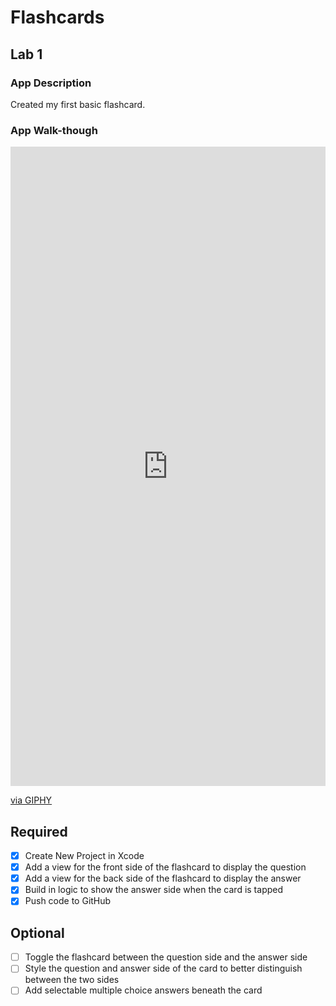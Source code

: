 # Flashcards

## Lab 1

### App Description
Created my first basic flashcard.

### App Walk-though
<div style="width:100%;height:0;padding-bottom:203%;position:relative;"><iframe src="https://giphy.com/embed/x73QcYMMs5K7aWjhF3" width="100%" height="100%" style="position:absolute" frameBorder="0" class="giphy-embed" allowFullScreen></iframe></div><p><a href="https://giphy.com/gifs/x73QcYMMs5K7aWjhF3">via GIPHY</a></p>

## Required
- [x] Create New Project in Xcode
- [x] Add a view for the front side of the flashcard to display the question
- [x] Add a view for the back side of the flashcard to display the answer
- [x] Build in logic to show the answer side when the card is tapped
- [x] Push code to GitHub
## Optional
- [ ] Toggle the flashcard between the question side and the answer side
- [ ] Style the question and answer side of the card to better distinguish between the two sides
- [ ] Add selectable multiple choice answers beneath the card
